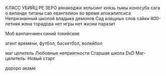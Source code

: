 КЛАСС УБИЙЦ РЕ ЗЕРО аянакоджи хельсинг князь тьмы коносуба сага о виланде титаны сао евангелион во время апокалипсиса Непризнанный школой владыка демонов Сад изящных слов сайки 800-летняя жена торадора нет игры нет жизни паразит

Моб ванпанчмен синий токийские

агент времени, футбол, баскетбол, волейбол

маг целитель Любовные неприятности Старшая школа DxD Маг-целитель: Новый старт

дороро акаме
